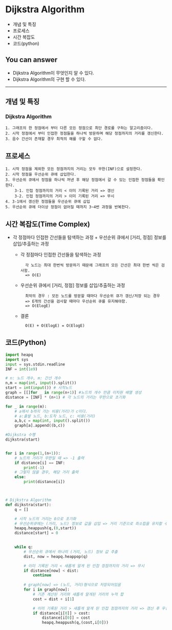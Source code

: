 # Dijkstra Algorithm
- 개념 및 특징
- 프로세스
- 시간 복잡도
- 코드(python)

## You can answer
- Dijkstra Algorithm이 무엇인지 알 수 있다.
- Dijkstra Algorithm의 구현 할 수 있다.

---
## 개념 및 특징
### Dijkstra Algorithm
    1. 그래프의 한 정점에서 부터 다른 모든 정점으로 최단 경로를 구하는 알고리즘이다.
    2. 시작 정점에서 부터 인접한 정점들을 하나씩 방문하며 해당 정점까지의 거리를 갱신한다.
    3. 음수 간선이 존재할 경우 최적의 해를 구할 수 없다.

## 프로세스
    1. 시작 정점을 제외한 모든 정점까지의 거리는 모두 무한(INF)으로 설정한다.
    2. 시작 정점을 우선순위 큐에 삽입한다.
    3. 우선순위 큐에서 정점을 하나씩 꺼낸 후 해당 정점에서 갈 수 있는 인접한 정점들을 확인한다.
        3-1. 인접 정점까지의 거리 < 이미 기록된 거리 => 갱신
        3-2. 인접 정점까지의 거리 > 이미 기록된 거리 => 무시
    4. 3-1에서 갱신한 정점들을 우선순위 큐에 삽입
    5. 우선순위 큐에 더이상 정점이 없어질 때까지 3~4번 과정을 반복한다.

## 시간 복잡도(Time Complex)

-   각 정점마다 인접한 간선들을 탐색하는 과정 + 우선순위 큐에서 [거리, 정점] 정보를 삽입/추출하는 과정
  
    - 각 정점마다 인접한 간선들을 탐색하는 과정
        
            각 노드는 최대 한번씩 방문하기 때문에 그래프의 모든 간선은 최대 한번 씩은 검사함.
            => O(E)
    - 우선순위 큐에서 [거리, 정점] 정보를 삽입/추출하는 과정
        
            최악의 경우 : 모든 노드를 방문할 때마다 우선순위 큐가 갱신/저장 되는 경우
            => E개의 간선을 검사할 때마다 우선순위 큐를 유지해야함.
            => O(ElogE)
    - 결론
  
            O(E) + O(ElogE) = O(ElogE)


## 코드(Python)
```Python
import heapq
import sys
input = sys.stdin.readline
INF = int(1e9)

# n: 노드 개수, m: 간선 개수
n,m = map(int, input().split())
start = int(input()) # 시작노드
graph = [[]for _ in range(n+1)] #노드의 개수 만큼 이차원 배열 생성
distance = [INF] * (n+1) # 각 노드의 거리는 무한으로 초기화

for _ in range(m):
    # a에서 b까지 가는 비용(거리)가 c이다.
    # a:출발 노드, b:도착 노드, c: 비용(거리)
    a,b,c = map(int, input().split())
    graph[a].append((b,c))

#Dijkstra 수행
dijkstra(start)


for i in range(1,(n+1)):
    # 노드의 거리가 무한일 때 => -1 출력
    if distance[i] == INF:
        print(-1)
    # 그렇지 않을 경우, 해당 거리 출력
    else:
        print(distance[i])



# Dijkstra Algorithm
def dijkstra(start):
    q = []

    # 시작 노드의 거리는 0으로 초기화
    # 우선순위큐에는 (거리, 노드) 정보로 값을 삽입 => 거리 기준으로 최소힙을 유지할 수 있음
    heapq.heappush(q,(0,start))
    distance[start] = 0

    
    while q:
        # 우선순위 큐에서 하나의 (거리, 노드) 정보 값 추출
        dist, now = heapq.heappop(q)   

        # 이미 기록된 거리 < 새롭게 알게 된 인접 정점까지의 거리 => 무시
        if distance[now] < dist:
            continue 
        
        # graph[now] => (노드, 거리)형식으로 저장되어있음
        for i in graph[now]:
            # 기존 계산된 거리와 새롭게 알게된 거리의 누적 합
            cost = dist + i[1] 

            # 이미 기록된 거리 > 새롭게 알게 된 인접 정점까지의 거리 => 갱신 후 우선순위 큐에 삽입
            if distance[i[0]] > cost:
                distance[i[0]] = cost
                heapq.heappush(q,(cost,i[0]))

```